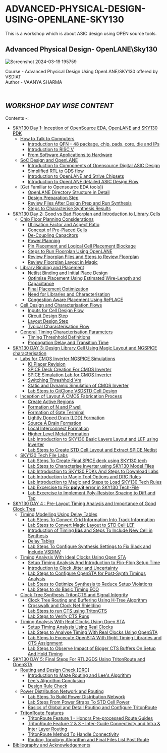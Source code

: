 # ADVANCED-PHYSICAL-DESIGN-USING-OPENLANE-SKY130
This is a workshop which is about ASIC design using OPEN source tools.
## Advanced Physical Design- OpenLANE\Sky130
![Screenshot 2024-03-19 195759](https://github.com/VAANYA-SHARMA/Advanced-Physical-Design-using-OPENLANE-Sky-130/assets/163661889/9e3eb63d-d8ec-4051-96e3-3a3a06a7a540)
<br>

Course -  Advanced Physical Design Using OpenLANE/SKY130 offered by VSDIAT
<br> Author - VAANYA SHARMA
## <br> *WORKSHOP DAY WISE CONTENT* 
Contents -:
* [SKY130 Day 1: Inception of OpenSource EDA, OpenLANE and SKY130 PDK](https://github.com/VAANYA-SHARMA/ADVANCED-PHYSICAL-DESIGN-USING-OPENLANE-SKY130/blob/main/DAY%201.md#sky130-day-1-inception-of-opensource-eda-openlane-and-sky130-pdk)
    - [How to Talk to Computers](https://github.com/VAANYA-SHARMA/ADVANCED-PHYSICAL-DESIGN-USING-OPENLANE-SKY130/blob/main/DAY%201.md#-how-to-talk-to-computers)
        + [Introduction to QFN - 48 package, chip, pads, core, die and IPs](https://github.com/VAANYA-SHARMA/ADVANCED-PHYSICAL-DESIGN-USING-OPENLANE-SKY130/blob/main/DAY%201.md#-introduction-to-qfn---48-package-chip-pads-core-die-and-ips)
        + [Introduction to RISC V](https://github.com/VAANYA-SHARMA/ADVANCED-PHYSICAL-DESIGN-USING-OPENLANE-SKY130/blob/main/DAY%201.md#---introduction-to-risc-v)
        + [From Software Applications to Hardware](https://github.com/VAANYA-SHARMA/ADVANCED-PHYSICAL-DESIGN-USING-OPENLANE-SKY130/blob/main/DAY%201.md#--from-software-applications-to-hardware)
    - [SoC Design and OpenLANE](https://github.com/VAANYA-SHARMA/ADVANCED-PHYSICAL-DESIGN-USING-OPENLANE-SKY130/blob/main/DAY%201.md#-soc-design-and-openlane)
        + [Introduction to Components of Opensource Digital ASIC Design](https://github.com/VAANYA-SHARMA/ADVANCED-PHYSICAL-DESIGN-USING-OPENLANE-SKY130/blob/main/DAY%201.md#-introduction-to-all-components-of-opensource-digital-asic-design)
        + [Simplified RTL to GDS flow](https://github.com/VAANYA-SHARMA/ADVANCED-PHYSICAL-DESIGN-USING-OPENLANE-SKY130/blob/main/DAY%201.md#-simplified-rtl-to-gdsii-flow)
        + [Introduction to OpenLANE and Strive Chipsets](https://github.com/VAANYA-SHARMA/ADVANCED-PHYSICAL-DESIGN-USING-OPENLANE-SKY130/blob/main/DAY%201.md#-introduction-to-openlane-and-strive-chipsets)
        + [Introduction to OpenLANE detailed ASIC Design Flow](https://github.com/VAANYA-SHARMA/ADVANCED-PHYSICAL-DESIGN-USING-OPENLANE-SKY130/blob/main/DAY%201.md#-introduction-to-openlane-detailed-asic-design-flow)
    - [Get Familiar to Opensource EDA tools])
        + [OpenLANE Directory Structure in Detail]()
        + [Design Preparation Step]()
        + [Review Files After Design Prep and Run Synthesis](https://github.com/ojasvi-shah/Advanced-Physical-Design-Using-OpenLANE--Ojasvi-Shah/blob/main/DAY%201.md#review-files-after-design-prep-and-run-synthesis)
        + [Steps to Characterise Synthesis Results](https://github.com/ojasvi-shah/Advanced-Physical-Design-Using-OpenLANE--Ojasvi-Shah/blob/main/DAY%201.md#steps-to-charecterise-synthesis-results)        
* [SKY130 Day 2: Good vs Bad Floorplan and Introduction to Library Cells](https://github.com/ojasvi-shah/Advanced-Physical-Design-Using-OpenLANE--Ojasvi-Shah/blob/main/DAY%202.md#sky130-day-2-good-vs-bad-floorplan-and-introduction-to-library-cells)
    - [Chip Floor Planning Considerations](https://github.com/ojasvi-shah/Advanced-Physical-Design-Using-OpenLANE--Ojasvi-Shah/blob/main/DAY%202.md#chip-floor-planning-considerations)
        + [Utilisation Factor and Aspect Ratio](https://github.com/ojasvi-shah/Advanced-Physical-Design-Using-OpenLANE--Ojasvi-Shah/blob/main/DAY%202.md#utilisation-factor-and-aspect-ratio)
        + [Concept of Pre-Placed Cells](https://github.com/ojasvi-shah/Advanced-Physical-Design-Using-OpenLANE--Ojasvi-Shah/blob/main/DAY%202.md#concept-of-pre-placed-cells)
        + [De-Coupling Capacitors](https://github.com/ojasvi-shah/Advanced-Physical-Design-Using-OpenLANE--Ojasvi-Shah/blob/main/DAY%202.md#de-coupling-capacitors)
        + [Power Planning](https://github.com/ojasvi-shah/Advanced-Physical-Design-Using-OpenLANE--Ojasvi-Shah/blob/main/DAY%202.md#power-planning)
        + [Pin Placement and Logical Cell Placement Blockage](https://github.com/ojasvi-shah/Advanced-Physical-Design-Using-OpenLANE--Ojasvi-Shah/blob/main/DAY%202.md#pin-placement-and-logical-cell-placement-blockage)
        + [Steps to Run Floorplan Using OpenLANE](https://github.com/ojasvi-shah/Advanced-Physical-Design-Using-OpenLANE--Ojasvi-Shah/blob/main/DAY%202.md#steps-to-run-floorplan-using-openlane)
        + [Review Floorplan Files and Steps to Review Floorplan](https://github.com/ojasvi-shah/Advanced-Physical-Design-Using-OpenLANE--Ojasvi-Shah/blob/main/DAY%202.md#review-floorplan-files-and-steps-to-review-floorplan)
        + [Review Floorplan Layout in Magic](https://github.com/ojasvi-shah/Advanced-Physical-Design-Using-OpenLANE--Ojasvi-Shah/blob/main/DAY%202.md#review-floorplan-layout-in-magic)
     - [Library Binding and Placement](https://github.com/ojasvi-shah/Advanced-Physical-Design-Using-OpenLANE--Ojasvi-Shah/blob/main/DAY%202.md#library-binding-and-placement)
        + [Netlist Binding and Initial Place Design](https://github.com/ojasvi-shah/Advanced-Physical-Design-Using-OpenLANE--Ojasvi-Shah/blob/main/DAY%202.md#netlist-binding-and-initial-place-design)
        + [Optimise Placement Using Estimated Wire-Length and Capacitance](https://github.com/ojasvi-shah/Advanced-Physical-Design-Using-OpenLANE--Ojasvi-Shah/blob/main/DAY%202.md#optimise-placement-using-estimated-wire-length-and-capacitance)
        + [Final Placement Optimization](https://github.com/ojasvi-shah/Advanced-Physical-Design-Using-OpenLANE--Ojasvi-Shah/blob/main/DAY%202.md#final-placement-optimization)
        + [Need for Libraries and Characterisation](https://github.com/ojasvi-shah/Advanced-Physical-Design-Using-OpenLANE--Ojasvi-Shah/blob/main/DAY%202.md#need-for-libraries-and-characterisation)
        + [Congestion Aware Placement Using RePLACE](https://github.com/ojasvi-shah/Advanced-Physical-Design-Using-OpenLANE--Ojasvi-Shah/blob/main/DAY%202.md#congestion-aware-placement-using-replace)
    - [Cell Design and Characterisation Flows](https://github.com/ojasvi-shah/Advanced-Physical-Design-Using-OpenLANE--Ojasvi-Shah/blob/main/DAY%202.md#cell-design-and-characterisation-flows)
        + [Inputs for Cell Design Flow](https://github.com/ojasvi-shah/Advanced-Physical-Design-Using-OpenLANE--Ojasvi-Shah/blob/main/DAY%202.md#inputs-for-cell-design-flow-and-circuit-and-layout-design-step)
        + [Circuit Design Step](https://github.com/ojasvi-shah/Advanced-Physical-Design-Using-OpenLANE--Ojasvi-Shah/blob/main/DAY%202.md#inputs-for-cell-design-flow-and-circuit-and-layout-design-step)
        + [Layout Design Step](https://github.com/ojasvi-shah/Advanced-Physical-Design-Using-OpenLANE--Ojasvi-Shah/blob/main/DAY%202.md#inputs-for-cell-design-flow-and-circuit-and-layout-design-step)
        + [Typical Characterisation Flow](https://github.com/ojasvi-shah/Advanced-Physical-Design-Using-OpenLANE--Ojasvi-Shah/blob/main/DAY%202.md#typical-characterisation-flow)
     - [General Timing Characterisation Parameters](https://github.com/ojasvi-shah/Advanced-Physical-Design-Using-OpenLANE--Ojasvi-Shah/blob/main/DAY%202.md#general-timing-characterisation-parameters)
        + [Timing Threshhold Definitions](https://github.com/ojasvi-shah/Advanced-Physical-Design-Using-OpenLANE--Ojasvi-Shah/blob/main/DAY%202.md#timing-threshhold-definitions)
        + [Propogation Delay and Transition Time](https://github.com/ojasvi-shah/Advanced-Physical-Design-Using-OpenLANE--Ojasvi-Shah/blob/main/DAY%202.md#propogation-delay-and-transition-time)     
* [SKY130 DAY 3: Design Library Cell Using Magic Layout and NGSPICE characterisation](https://github.com/ojasvi-shah/Advanced-Physical-Design-Using-OpenLANE--Ojasvi-Shah/blob/main/DAY%203.md#sky130-day-3-design-library-cell-using-magic-layout-and-ngspice-characterisation)
     - [Labs for CMOS Inverter NGSPICE Simulations](https://github.com/ojasvi-shah/Advanced-Physical-Design-Using-OpenLANE--Ojasvi-Shah/blob/main/DAY%203.md#labs-for-cmos-inverter-ngspice-simulations)
        + [IO Placer Revision](https://github.com/ojasvi-shah/Advanced-Physical-Design-Using-OpenLANE--Ojasvi-Shah/blob/main/DAY%203.md#io-placer-revision)
        + [SPICE Deck Creation For CMOS Inverter](https://github.com/ojasvi-shah/Advanced-Physical-Design-Using-OpenLANE--Ojasvi-Shah/blob/main/DAY%203.md#spice-deck-creation-for-cmos-inverter)
        + [SPICE Simulation Lab for CMOS Inverter](https://github.com/ojasvi-shah/Advanced-Physical-Design-Using-OpenLANE--Ojasvi-Shah/blob/main/DAY%203.md#spice-simulation-lab-for-cmos-inverter)
        + [Switching Threshhold Vm](https://github.com/ojasvi-shah/Advanced-Physical-Design-Using-OpenLANE--Ojasvi-Shah/blob/main/DAY%203.md#switching-threshhold-vm)
        + [Static and Dynamic Simulation of CMOS Inverter](https://github.com/ojasvi-shah/Advanced-Physical-Design-Using-OpenLANE--Ojasvi-Shah/blob/main/DAY%203.md#static-and-dynamic-simulation-of-cmos-inverter)
        + [Lab Steps to GitClone VSDSTD Cell Design](https://github.com/ojasvi-shah/Advanced-Physical-Design-Using-OpenLANE--Ojasvi-Shah/blob/main/DAY%203.md#lab-steps-to-gitclone-vsdstd-cell-design)
     - [Inception of Layout Â CMOS Fabrication Process](https://github.com/ojasvi-shah/Advanced-Physical-Design-Using-OpenLANE--Ojasvi-Shah/blob/main/DAY%203.md#inception-of-layout-%C3%A2-cmos-fabrication-process)
        + [Create Active Regions](https://github.com/ojasvi-shah/Advanced-Physical-Design-Using-OpenLANE--Ojasvi-Shah/blob/main/DAY%203.md#create-active-regions)
        + [Formation of N and P well](https://github.com/ojasvi-shah/Advanced-Physical-Design-Using-OpenLANE--Ojasvi-Shah/blob/main/DAY%203.md#formation-of-n-and-p-well)
        + [Formation of Gate Terminal](https://github.com/ojasvi-shah/Advanced-Physical-Design-Using-OpenLANE--Ojasvi-Shah/blob/main/DAY%203.md#formation-of-gate-terminal)
        + [Lightly Doped Drain [LDD] Formation](https://github.com/ojasvi-shah/Advanced-Physical-Design-Using-OpenLANE--Ojasvi-Shah/blob/main/DAY%203.md#lightly-doped-drain-ldd-formation)
        + [Source Â Drain Formation](https://github.com/ojasvi-shah/Advanced-Physical-Design-Using-OpenLANE--Ojasvi-Shah/blob/main/DAY%203.md#source-%C3%A2-drain-formation)
        + [Local Interconnect Formation](https://github.com/ojasvi-shah/Advanced-Physical-Design-Using-OpenLANE--Ojasvi-Shah/blob/main/DAY%203.md#local-interconnect-formation)
        + [Higher Level Metal Formation](https://github.com/ojasvi-shah/Advanced-Physical-Design-Using-OpenLANE--Ojasvi-Shah/blob/main/DAY%203.md#higher-level-metal-formation)
        + [Lab Introduction to SKY130 Basic Layers Layout and LEF using Inverter](https://github.com/ojasvi-shah/Advanced-Physical-Design-Using-OpenLANE--Ojasvi-Shah/blob/main/DAY%203.md#lab-introduction-to-sky130-basic-layers-layout-and-lef-using-inverter)
        + [Lab Steps to Create STD Cell Layout and Extract SPICE Netlist](https://github.com/ojasvi-shah/Advanced-Physical-Design-Using-OpenLANE--Ojasvi-Shah/blob/main/DAY%203.md#lab-steps-to-create-std-cell-layout-and-extract-spice-netlist)
     - [SKY130 Tech File Labs](https://github.com/ojasvi-shah/Advanced-Physical-Design-Using-OpenLANE--Ojasvi-Shah/blob/main/DAY%203.md#sky130-tech-file-labs)
        + [Lab Steps To Create Final SPICE deck using SKY130 tech](https://github.com/ojasvi-shah/Advanced-Physical-Design-Using-OpenLANE--Ojasvi-Shah/blob/main/DAY%203.md#lab-steps-to-create-final-spice-deak-using-sky130-tech)
        + [Lab Steps to Characterise Inverter using SKY130 Model Files](https://github.com/ojasvi-shah/Advanced-Physical-Design-Using-OpenLANE--Ojasvi-Shah/blob/main/DAY%203.md#lab-steps-to-characterise-inverter-using-sky130-model-files)
        + [Lab Introduction to SKY130 PDKs And Steps to Download Labs](https://github.com/ojasvi-shah/Advanced-Physical-Design-Using-OpenLANE--Ojasvi-Shah/blob/main/DAY%203.md#lab-introduction-to-sky130-pdks-and-steps-to-download-labs)
        + [Lab Introduction to Magic Tool Options and DRC Rules](https://github.com/ojasvi-shah/Advanced-Physical-Design-Using-OpenLANE--Ojasvi-Shah/blob/main/DAY%203.md#lab-introduction-to-magic-tool-options-and-drc-rules)
        + [Lab Introduction to Magic and Steps to Load SKY130 Tech Rules](https://github.com/ojasvi-shah/Advanced-Physical-Design-Using-OpenLANE--Ojasvi-Shah/blob/main/DAY%203.md#lab-introduction-to-magic-and-steps-to-load-sky130-tech-rules)
        + [Lab Excercise to Fix **poly.9** error in SKY130 Tech-File](https://github.com/ojasvi-shah/Advanced-Physical-Design-Using-OpenLANE--Ojasvi-Shah/blob/main/DAY%203.md#lab-excercise-to-fix-poly9-error-in-sky130-tech-file)
        + [Lab Excercise to Implement Poly-Resistor Spacing to Diff and Tap](https://github.com/ojasvi-shah/Advanced-Physical-Design-Using-OpenLANE--Ojasvi-Shah/blob/main/DAY%203.md#lab-excercise-to-implement-poly-resistor-spacing-to-diff-and-tap)
* [SKY130 DAY 4 : Pre-Layout Timing Analysis and Importance of Good Clock Tree](https://github.com/ojasvi-shah/Advanced-Physical-Design-Using-OpenLANE--Ojasvi-Shah/blob/main/DAY%204.md#sky130-day-4--pre-layout-timing-analysis-and-importance-of-good-clock-tree)
     - [Timing Modelling Using Delay Tables](https://github.com/ojasvi-shah/Advanced-Physical-Design-Using-OpenLANE--Ojasvi-Shah/blob/main/DAY%204.md#timing-modelling-using-delay-tables)
        + [Lab Steps To Convert Grid Information Into Track Information](https://github.com/ojasvi-shah/Advanced-Physical-Design-Using-OpenLANE--Ojasvi-Shah/blob/main/DAY%204.md#lab-steps-to-convert-grid-information-into-track-information)
        + [Lab Steps to Convert Magic Layout to STD Cell LEF](https://github.com/ojasvi-shah/Advanced-Physical-Design-Using-OpenLANE--Ojasvi-Shah/blob/main/DAY%204.md#lab-steps-to-convert-magic-layout-to-std-cell-lef)
        + [Introduction of Timing **libs** and Steps To Include New Cell in Synthesis](https://github.com/ojasvi-shah/Advanced-Physical-Design-Using-OpenLANE--Ojasvi-Shah/blob/main/DAY%204.md#introduction-of-timing-libs-and-steps-to-include-new-cell-in-synthesis)
        + [Delay Tables](https://github.com/ojasvi-shah/Advanced-Physical-Design-Using-OpenLANE--Ojasvi-Shah/blob/main/DAY%204.md#delay-tables)
        + [Lab Steps To Configure Synthesis Settings to Fix Slack and Include VSDINV](https://github.com/ojasvi-shah/Advanced-Physical-Design-Using-OpenLANE--Ojasvi-Shah/blob/main/DAY%204.md#lab-steps-to-configure-synthesis-settings-to-fix-slack-and-include-vsdinv)
     - [Timing Analysis With Ideal Clocks Using Open STA](https://github.com/ojasvi-shah/Advanced-Physical-Design-Using-OpenLANE--Ojasvi-Shah/blob/main/DAY%204.md#timing-analysis-with-ideal-clocks-using-open-sta)
        + [Setup Timing Analysis And Introduction to Flip-Flop Setup Time](https://github.com/ojasvi-shah/Advanced-Physical-Design-Using-OpenLANE--Ojasvi-Shah/blob/main/DAY%204.md#setup-timing-analysis-and-introduction-to-flip-flop-setup-time)
        + [Introduction to Clock Jitter and Uncertainty](https://github.com/ojasvi-shah/Advanced-Physical-Design-Using-OpenLANE--Ojasvi-Shah/blob/main/DAY%204.md#introduction-to-clock-jitter-and-uncertainty)
        + [Lab Steps to Configure OpenSTA for Post-Synth Timings Analysis](https://github.com/ojasvi-shah/Advanced-Physical-Design-Using-OpenLANE--Ojasvi-Shah/blob/main/DAY%204.md#lab-steps-to-configure-opensta-for-post-synth-timings-analysis)
        + [Lab Steps to Optimize Synthesis to Reduce Setup Violations](https://github.com/ojasvi-shah/Advanced-Physical-Design-Using-OpenLANE--Ojasvi-Shah/blob/main/DAY%204.md#lab-steps-to-optimize-synthesis-to-reduce-setup-violations)
        + [Lab Steps to do Basic Timing ECO](https://github.com/ojasvi-shah/Advanced-Physical-Design-Using-OpenLANE--Ojasvi-Shah/blob/main/DAY%204.md#lab-steps-to-do-basic-timing-eco)
     - [Clock Tree Synthesis TritonCTS and Signal Integrity](https://github.com/ojasvi-shah/Advanced-Physical-Design-Using-OpenLANE--Ojasvi-Shah/blob/main/DAY%204.md#clock-tree-synthesis-tritoncts-and-signal-integrity)
        + [Clock Tree Routing and Buffering Using H-Tree Algorithm](https://github.com/ojasvi-shah/Advanced-Physical-Design-Using-OpenLANE--Ojasvi-Shah/blob/main/DAY%204.md#clock-tree-routing-and-buffering-using-h-tree-algorithm)
        + [Crosswalk and Clock Net Shielding](https://github.com/ojasvi-shah/Advanced-Physical-Design-Using-OpenLANE--Ojasvi-Shah/blob/main/DAY%204.md#crosswalk-and-clock-net-shielding)
        + [Lab Steps to run CTS using TritonCTS](https://github.com/ojasvi-shah/Advanced-Physical-Design-Using-OpenLANE--Ojasvi-Shah/blob/main/DAY%204.md#lab-steps-to-run-cts-using-tritoncts)
        + [Lab Steps to Verify CTS Runs](https://github.com/ojasvi-shah/Advanced-Physical-Design-Using-OpenLANE--Ojasvi-Shah/blob/main/DAY%204.md#lab-steps-to-verify-cts-runs)
     - [Timing Analysis  With Real Clocks Using Open STA](https://github.com/ojasvi-shah/Advanced-Physical-Design-Using-OpenLANE--Ojasvi-Shah/blob/main/DAY%204.md#timing-analysis--with-real-clocks-using-open-sta)
        + [Setup Timing Analysis Using Real Clocks](https://github.com/ojasvi-shah/Advanced-Physical-Design-Using-OpenLANE--Ojasvi-Shah/blob/main/DAY%204.md#setup-timing-analysis-using-real-clocks)
        + [Lab Steps to Analyse Timing With Real Clocks Using OpenSTA](https://github.com/ojasvi-shah/Advanced-Physical-Design-Using-OpenLANE--Ojasvi-Shah/blob/main/DAY%204.md#setup-timing-analysis-using-real-clocks)
        + [Lab Steps to Excecute OpenSTA With Right Timing Libraries and CTS Assignment](https://github.com/ojasvi-shah/Advanced-Physical-Design-Using-OpenLANE--Ojasvi-Shah/blob/main/DAY%204.md#lab-steps-to-excecute-opensta-with-right-timing-libraries-and-cts-assignment)
        + [Lab Steps to Observe Impact of Bigger CTS Buffers On Setup And Hold Timing](https://github.com/ojasvi-shah/Advanced-Physical-Design-Using-OpenLANE--Ojasvi-Shah/blob/main/DAY%204.md#lab-steps-to-observe-impact-of-bigger-cts-buffers-on-setup-and-hold-timing)
* [SKY130 DAY 5: Final Steps For RTL2GDS Using TritonRoute and OpenSTA](https://github.com/ojasvi-shah/Advanced-Physical-Design-Using-OpenLANE--Ojasvi-Shah/blob/main/DAY%205.md#sky130-day-5-final-steps-for-rtl2gds-using-tritonroute-and-opensta)
     - [Routing and Design Check [DRC]](https://github.com/ojasvi-shah/Advanced-Physical-Design-Using-OpenLANE--Ojasvi-Shah/blob/main/DAY%205.md#routing-and-design-check-drc)
        + [Introduction to Maze Routing and Lee's Algorithm](https://github.com/ojasvi-shah/Advanced-Physical-Design-Using-OpenLANE--Ojasvi-Shah/blob/main/DAY%205.md#introduction-to-maze-routing-and-lees-algorithm)
        + [Lee's Algorithm Conclusion](https://github.com/ojasvi-shah/Advanced-Physical-Design-Using-OpenLANE--Ojasvi-Shah/blob/main/DAY%205.md#lees-algorithm-conclusion)
        + [Design Rule Check](https://github.com/ojasvi-shah/Advanced-Physical-Design-Using-OpenLANE--Ojasvi-Shah/blob/main/DAY%205.md#design-rule-check)
     - [Power Distribution Network and Routing](https://github.com/ojasvi-shah/Advanced-Physical-Design-Using-OpenLANE--Ojasvi-Shah/blob/main/DAY%205.md#power-distribution-network-and-routing)
        + [Lab Steps To Build Power Distribution Network](https://github.com/ojasvi-shah/Advanced-Physical-Design-Using-OpenLANE--Ojasvi-Shah/blob/main/DAY%205.md#lab-steps-to-build-power-distribution-network)
        + [Lab Steps From Power Straps To STD Cell Power](https://github.com/ojasvi-shah/Advanced-Physical-Design-Using-OpenLANE--Ojasvi-Shah/blob/main/DAY%205.md#lab-steps-from-power-straps-to-std-cell-power)
        + [Basics of Global and Detail Routing and Configure TritonRoute](https://github.com/ojasvi-shah/Advanced-Physical-Design-Using-OpenLANE--Ojasvi-Shah/blob/main/DAY%205.md#basics-of-global-and-detail-routing-and-configure-tritonroute)
     - [TritonRoute Features](https://github.com/ojasvi-shah/Advanced-Physical-Design-Using-OpenLANE--Ojasvi-Shah/blob/main/DAY%205.md#tritonroute-features)
        + [TritonRoute Feature 1 - Honors Pre-processed Route Guides](https://github.com/ojasvi-shah/Advanced-Physical-Design-Using-OpenLANE--Ojasvi-Shah/blob/main/DAY%205.md#tritonroute-feature-1---honors-pre-processed-route-guides)
        + [TritonRoute Feature 2 & 3 - Inter-Guide Connectivity and Intra & Inter Layer Routing](https://github.com/ojasvi-shah/Advanced-Physical-Design-Using-OpenLANE--Ojasvi-Shah/blob/main/DAY%205.md#tritonroute-feature-2--3---inter-guide-connectivity-and-intra--inter-layer-routing)
        + [TritonRoute Method To Handle Connectivity](https://github.com/ojasvi-shah/Advanced-Physical-Design-Using-OpenLANE--Ojasvi-Shah/blob/main/DAY%205.md#tritonroute-method-to-handle-connectivity)
        + [Routing Topology Algorithm and Final Files List Post Route](https://github.com/ojasvi-shah/Advanced-Physical-Design-Using-OpenLANE--Ojasvi-Shah/blob/main/DAY%205.md#routing-topology-algorithm-and-final-files-list-post-route)
* [Bibliography and Acknowledgements](https://github.com/ojasvi-shah/Advanced-Physical-Design-Using-OpenLANE--Ojasvi-Shah/blob/main/Bibliography%20and%20Acknowledgements.md)
